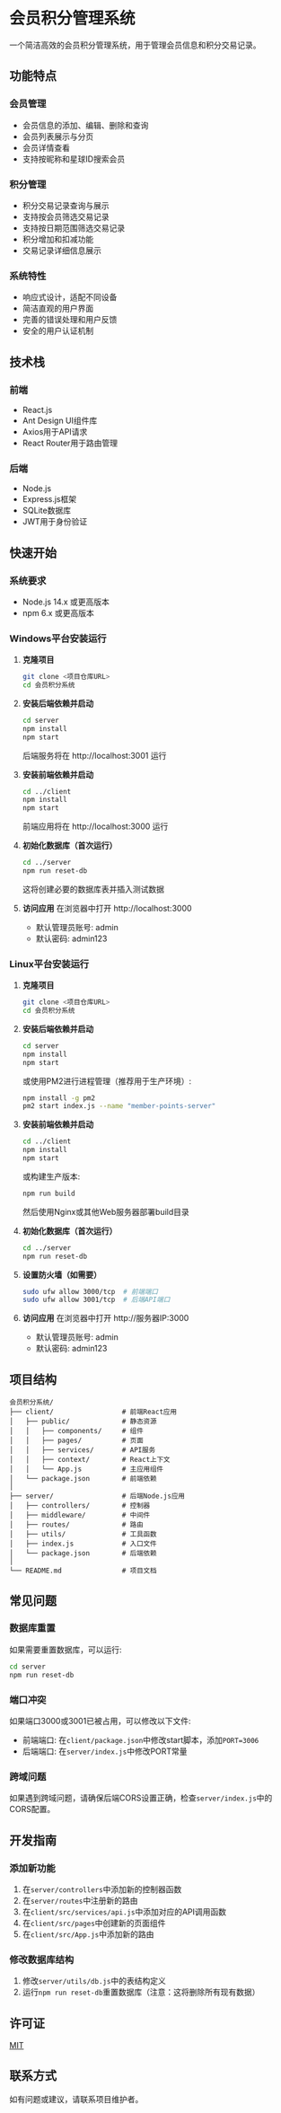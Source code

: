 # 会员积分管理系统

一个简洁高效的会员积分管理系统，用于管理会员信息和积分交易记录。

## 功能特点

### 会员管理
- 会员信息的添加、编辑、删除和查询
- 会员列表展示与分页
- 会员详情查看
- 支持按昵称和星球ID搜索会员

### 积分管理
- 积分交易记录查询与展示
- 支持按会员筛选交易记录
- 支持按日期范围筛选交易记录
- 积分增加和扣减功能
- 交易记录详细信息展示

### 系统特性
- 响应式设计，适配不同设备
- 简洁直观的用户界面
- 完善的错误处理和用户反馈
- 安全的用户认证机制

## 技术栈

### 前端
- React.js
- Ant Design UI组件库
- Axios用于API请求
- React Router用于路由管理

### 后端
- Node.js
- Express.js框架
- SQLite数据库
- JWT用于身份验证

## 快速开始

### 系统要求
- Node.js 14.x 或更高版本
- npm 6.x 或更高版本

### Windows平台安装运行

1. **克隆项目**
   ```bash
   git clone <项目仓库URL>
   cd 会员积分系统
   ```

2. **安装后端依赖并启动**
   ```bash
   cd server
   npm install
   npm start
   ```
   后端服务将在 http://localhost:3001 运行

3. **安装前端依赖并启动**
   ```bash
   cd ../client
   npm install
   npm start
   ```
   前端应用将在 http://localhost:3000 运行

4. **初始化数据库（首次运行）**
   ```bash
   cd ../server
   npm run reset-db
   ```
   这将创建必要的数据库表并插入测试数据

5. **访问应用**
   在浏览器中打开 http://localhost:3000
   - 默认管理员账号: admin
   - 默认密码: admin123

### Linux平台安装运行

1. **克隆项目**
   ```bash
   git clone <项目仓库URL>
   cd 会员积分系统
   ```

2. **安装后端依赖并启动**
   ```bash
   cd server
   npm install
   npm start
   ```
   或使用PM2进行进程管理（推荐用于生产环境）:
   ```bash
   npm install -g pm2
   pm2 start index.js --name "member-points-server"
   ```

3. **安装前端依赖并启动**
   ```bash
   cd ../client
   npm install
   npm start
   ```
   或构建生产版本:
   ```bash
   npm run build
   ```
   然后使用Nginx或其他Web服务器部署build目录

4. **初始化数据库（首次运行）**
   ```bash
   cd ../server
   npm run reset-db
   ```

5. **设置防火墙（如需要）**
   ```bash
   sudo ufw allow 3000/tcp  # 前端端口
   sudo ufw allow 3001/tcp  # 后端API端口
   ```

6. **访问应用**
   在浏览器中打开 http://服务器IP:3000
   - 默认管理员账号: admin
   - 默认密码: admin123

## 项目结构

```
会员积分系统/
├── client/                 # 前端React应用
│   ├── public/             # 静态资源
│   │   ├── components/     # 组件
│   │   ├── pages/          # 页面
│   │   ├── services/       # API服务
│   │   ├── context/        # React上下文
│   │   └── App.js          # 主应用组件
│   └── package.json        # 前端依赖
│
├── server/                 # 后端Node.js应用
│   ├── controllers/        # 控制器
│   ├── middleware/         # 中间件
│   ├── routes/             # 路由
│   ├── utils/              # 工具函数
│   ├── index.js            # 入口文件
│   └── package.json        # 后端依赖
│
└── README.md               # 项目文档
```

## 常见问题

### 数据库重置
如果需要重置数据库，可以运行:
```bash
cd server
npm run reset-db
```

### 端口冲突
如果端口3000或3001已被占用，可以修改以下文件:
- 前端端口: 在`client/package.json`中修改start脚本，添加`PORT=3006`
- 后端端口: 在`server/index.js`中修改PORT常量

### 跨域问题
如果遇到跨域问题，请确保后端CORS设置正确，检查`server/index.js`中的CORS配置。

## 开发指南

### 添加新功能
1. 在`server/controllers`中添加新的控制器函数
2. 在`server/routes`中注册新的路由
3. 在`client/src/services/api.js`中添加对应的API调用函数
4. 在`client/src/pages`中创建新的页面组件
5. 在`client/src/App.js`中添加新的路由

### 修改数据库结构
1. 修改`server/utils/db.js`中的表结构定义
2. 运行`npm run reset-db`重置数据库（注意：这将删除所有现有数据）

## 许可证

[MIT](LICENSE)

## 联系方式

如有问题或建议，请联系项目维护者。 